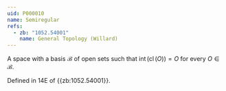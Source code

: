 ```yaml
---
uid: P000010
name: Semiregular
refs:
  - zb: "1052.54001"
    name: General Topology (Willard)
---
```


A space with a basis $\mathcal{B}$ of open sets such that $\operatorname{int}(\operatorname{cl}(O)) = O$ for every $O \in \mathcal{B}$.

Defined in 14E of {{zb:1052.54001}}.
